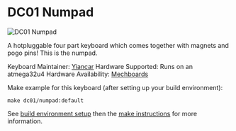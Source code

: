 # DC01 Numpad

![DC01 Numpad](https://i.imgur.com/PTn0sp8.jpg)

A hotpluggable four part keyboard which comes together with magnets and pogo pins! This is the numpad.

Keyboard Maintainer: [Yiancar](https://github.com/yiancar)
Hardware Supported: Runs on an atmega32u4
Hardware Availability: [Mechboards](https://mechboards.co.uk/)

Make example for this keyboard (after setting up your build environment):

    make dc01/numpad:default

See [build environment setup](https://docs.qmk.fm/build_environment_setup.html) then the [make instructions](https://docs.qmk.fm/make_instructions.html) for more information.

